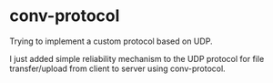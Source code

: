 # conv-protocol

Trying to implement a custom protocol based on UDP.

I just added simple reliability mechanism to the UDP protocol for file transfer/upload from client to server using conv-protocol.

